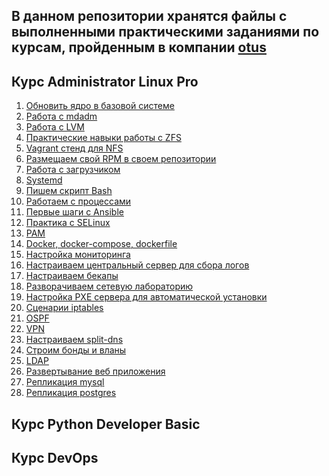 ## В данном репозитории хранятся файлы с выполненными практическими заданиями по курсам, пройденным в компании <a href="http://otus.ru">otus</a>

## Курс Administrator Linux Pro
1. <a href="https://github.com/elistratkin/otus_homeworks/tree/main/ALP/01%20Manual_kernel_update">Обновить ядро в базовой системе</a>
2. <a href="https://github.com/elistratkin/otus_homeworks/tree/main/ALP/02%20MdRaid">Работа с mdadm</a>
3. <a href="https://github.com/elistratkin/otus_homeworks/tree/main/ALP/03%20LVM">Работа с LVM</a>
4. <a href="https://github.com/elistratkin/otus_homeworks/tree/main/ALP/04%20ZFS">Практические навыки работы с ZFS</a>
5. <a href="https://github.com/elistratkin/otus_homeworks/tree/main/ALP/05%20NFS">Vagrant стенд для NFS</a>
6. <a href="https://github.com/elistratkin/otus_homeworks/tree/main/ALP/06%20RPM_Repo">Размещаем свой RPM в своем репозитории</a>
7. <a href="https://github.com/elistratkin/otus_homeworks/tree/main/ALP/07%20Boot_sys">Работа с загрузчиком</a>
8. <a href="https://github.com/elistratkin/otus_homeworks/tree/main/ALP/08%20Systemd">Systemd</a>
9. <a href="https://github.com/elistratkin/otus_homeworks/tree/main/ALP/">Пишем скрипт Bash</a>
10. <a href="https://github.com/elistratkin/otus_homeworks/tree/main/ALP/">Работаем с процессами</a>
11. <a href="https://github.com/elistratkin/otus_homeworks/tree/main/ALP/">Первые шаги с Ansible</a>
12. <a href="https://github.com/elistratkin/otus_homeworks/tree/main/ALP/">Практика с SELinux</a>
13. <a href="https://github.com/elistratkin/otus_homeworks/tree/main/ALP/13_PAM/README.md">PAM</a>
14. <a href="https://github.com/elistratkin/otus_homeworks/tree/main/ALP/">Docker, docker-compose, dockerfile</a>
15. <a href="https://github.com/elistratkin/otus_homeworks/tree/main/ALP/">Настройка мониторинга</a>
16. <a href="https://github.com/elistratkin/otus_homeworks/tree/main/ALP/">Настраиваем центральный сервер для сбора логов</a>
17. <a href="https://github.com/elistratkin/otus_homeworks/tree/main/ALP/">Настраиваем бекапы</a>
18. <a href="https://github.com/elistratkin/otus_homeworks/tree/main/ALP/">Разворачиваем сетевую лабораторию</a>
19. <a href="https://github.com/elistratkin/otus_homeworks/tree/main/ALP/">Настройка PXE сервера для автоматической установки</a>
20. <a href="https://github.com/elistratkin/otus_homeworks/tree/main/ALP/">Сценарии iptables</a>
21. <a href="https://github.com/elistratkin/otus_homeworks/tree/main/ALP/">OSPF</a>
22. <a href="https://github.com/elistratkin/otus_homeworks/tree/main/ALP/">VPN</a>
23. <a href="https://github.com/elistratkin/otus_homeworks/tree/main/ALP/">Настраиваем split-dns</a>
24. <a href="https://github.com/elistratkin/otus_homeworks/tree/main/ALP/">Строим бонды и вланы</a>
25. <a href="https://github.com/elistratkin/otus_homeworks/tree/main/ALP/">LDAP</a>
26. <a href="https://github.com/elistratkin/otus_homeworks/tree/main/ALP/">Развертывание веб приложения</a>
27. <a href="https://github.com/elistratkin/otus_homeworks/tree/main/ALP/">Репликация mysql</a>
28. <a href="https://github.com/elistratkin/otus_homeworks/tree/main/ALP/">Репликация postgres</a>
## Курс Python Developer Basic

## Курс DevOps
